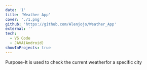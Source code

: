 ```yaml
---
date: '1'
title: 'Weather App'
cover: './1.png'
github: 'https://github.com/Alenjojo/Weather_App'
external: ''
tech:
  - VS Code
  - JAVA(Android)
showInProjects: true
---
```


Purpose-It is used to check the current weatherfor a specific city
